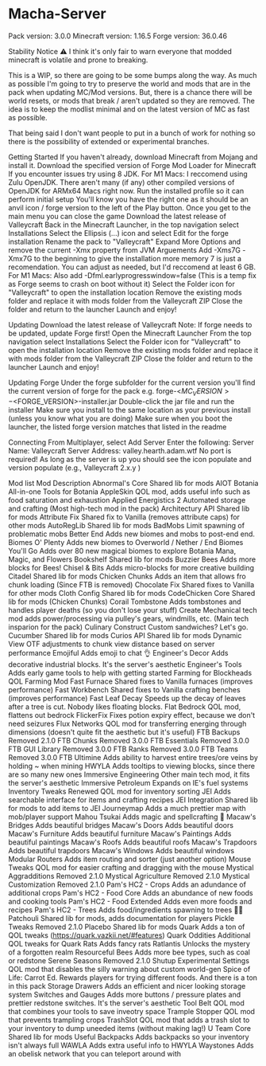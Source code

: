 # Macha-Server

Pack version: 3.0.0
Minecraft version: 1.16.5
Forge version: 36.0.46

   

Stability Notice ⚠️
I think it's only fair to warn everyone that modded minecraft is volatile and prone to breaking.

This is a WIP, so there are going to be some bumps along the way. As much as possible I'm going to try to preserve the world and mods that are in the pack when updating MC/Mod versions. But, there is a chance there will be world resets, or mods that break / aren't updated so they are removed. The idea is to keep the modlist minimal and on the latest version of MC as fast as possible.

That being said I don't want people to put in a bunch of work for nothing so there is the possibility of extended or experimental branches.

   

Getting Started
If you haven't already, download Minecraft from Mojang and install it.
Download the specified version of Forge Mod Loader for Minecraft
If you encounter issues try using 8 JDK.
For M1 Macs: I reccomend using Zulu OpenJDK. There aren't many (if any) other compiled versions of OpenJDK for ARMx64 Macs right now.
Run the installed profile so it can perform initial setup
You'll know you have the right one as it should be an anvil icon / forge version to the left of the Play button.
Once you get to the main menu you can close the game
Download the latest release of Valleycraft
Back in the Minecraft Launcher, in the top navigation select Installations
Select the Ellipsis (...) icon and select Edit for the forge installation
Rename the pack to "Valleycraft"
Expand More Options and remove the current -Xmx property from JVM Arguements
Add -Xms7G -Xmx7G to the beginning to give the installation more memory
7 is just a recomendation. You can adjust as needed, but I'd reccomend at least 6 GB.
For M1 Macs: Also add -Dfml.earlyprogresswindow=false (This is a temp fix as Forge seems to crash on boot without it)
Select the Folder icon for "Valleycraft" to open the installation location
Remove the existing mods folder and replace it with mods folder from the Valleycraft ZIP
Close the folder and return to the launcher
Launch and enjoy!
   

Updating
Download the latest release of Valleycraft
Note: If forge needs to be updated, update Forge first!
Open the Minecraft Launcher
From the top navigation select Installations
Select the Folder icon for "Valleycraft" to open the installation location
Remove the existing mods folder and replace it with mods folder from the Valleycraft ZIP
Close the folder and return to the launcher
Launch and enjoy!
   

Updating Forge
Under the forge subfolder for the current version you'll find the current version of forge for the pack
e.g. forge-<$MC_VERSION>-<$FORGE_VERSION>-installer.jar
Double-click the jar file and run the installer
Make sure you install to the same location as your previous install (unless you know what you are doing)
Make sure when you boot the launcher, the listed forge version matches that listed in the readme
   

Connecting
From Multiplayer, select Add Server
Enter the following:
Server Name: Valleycraft
Server Address: valley.hearth.adam.wtf
No port is required!
As long as the server is up you should see the icon populate and version populate (e.g., Valleycraft 2.x.y )
   

Mod list
Mod	Description
Abnormal's Core	Shared lib for mods
AIOT Botania	All-in-one Tools for Botania
AppleSkin	QOL mod, adds useful info such as food saturation and exhaustion
Applied Energistics 2	Automated storage and crafting (Most high-tech mod in the pack)
Architectury API	Shared lib for mods
Attribute Fix	Shared fix to Vanilla (removes attribute caps) for other mods
AutoRegLib	Shared lib for mods
BadMobs	Limit spawning of problematic mobs
Better End	Adds new biomes and mobs to post-end end.
Biomes O' Plenty	Adds new biomes to Overworld / Nether / End
Biomes You'll Go	Adds over 80 new magical biomes to explore
Botania	Mana, Magic, and Flowers
Bookshelf	Shared lib for mods
Buzzier Bees	Adds more blocks for Bees!
Chisel & Bits	Adds micro-blocks for more creative building
Citadel	Shared lib for mods
Chicken Chunks	Adds an item that allows fro chunk loading (Since FTB is removed)
Chocolate Fix	Shared fixes to Vanilla for other mods
Cloth Config	Shared lib for mods
CodeChicken Core	Shared lib for mods (Chicken Chunks)
Corail Tombstone	Adds tombstones and handles player deaths (so you don't lose your stuff)
Create	Mechanical tech mod adds power/processing via pulley's gears, windmills, etc. (Main tech insparion for the pack)
Culinary Construct	Custom sandwiches? Let's go.
Cucumber	Shared lib for mods
Curios API	Shared lib for mods
Dynamic View	OTF adjustments to chunk view distance based on server performance
Emojiful	Adds emoji to chat 👌
Engineer's Decor	Adds decorative industrial blocks. It's the server's aesthetic
Engineer's Tools	Adds early game tools to help with getting started
Farming for Blockheads	QOL Farming Mod
Fast Furnace	Shared fixes to Vanilla furnaces (improves performance)
Fast Workbench	Shared fixes to Vanilla crafting benches (improves performance)
Fast Leaf Decay	Speeds up the decay of leaves after a tree is cut. Nobody likes floating blocks.
Flat Bedrock	QOL mod, flattens out bedrock
FlickerFix	Fixes potion expiry effect, because we don't need seizures
Flux Networks	QOL mod for transferring energing through dimensions (doesn't quite fit the aesthetic but it's useful)
FTB Backups	Removed 2.1.0
FTB Chunks	Removed 3.0.0
FTB Essentials	Removed 3.0.0
FTB GUI Library	Removed 3.0.0
FTB Ranks	Removed 3.0.0
FTB Teams	Removed 3.0.0
FTB Ultimine	Adds ability to harvest entire trees/ore veins by holding ~ when mining
HWYLA	Adds tooltips to viewing blocks, since there are so many new ones
Immersive Engineering	Other main tech mod, it fits the server's aesthetic
Immersive Petroleum	Expands on IE's fuel systems
Inventory Tweaks Renewed	QOL mod for inventory sorting
JEI	Adds searchable interface for items and crafting recipes
JEI Integration	Shared lib for mods to add items to JEI
Journeymap	Adds a much prettier map with mob/player support
Mahou Tsukai	Adds magic and spellcrafting 👀
Macaw's Bridges	Adds beautiful bridges
Macaw's Doors	Adds beautiful doors
Macaw's Furniture	Adds beautiful furniture
Macaw's Paintings	Adds beautiful paintings
Macaw's Roofs	Adds beautiful roofs
Macaw's Trapdoors	Adds beautiful trapdoors
Macaw's Windows	Adds beautiful windows
Modular Routers	Adds item routing and sorter (just another option)
Mouse Tweaks	QOL mod for easier crafting and dragging with the mouse
Mystical Aggradditions	Removed 2.1.0
Mystical Agriculture	Removed 2.1.0
Mystical Customization	Removed 2.1.0
Pam's HC2 - Crops	Adds an adundance of additional crops
Pam's HC2 - Food Core	Adds an abundance of new foods and cooking tools
Pam's HC2 - Food Extended	Adds even more foods and recipes
Pam's HC2 - Trees	Adds food/ingredients spawning to trees 🥑🍞
Patchouli	Shared lib for mods, adds documentation for players
Pickle Tweaks	Removed 2.1.0
Placebo	Shared lib for mods
Quark	Adds a ton of QOL tweaks (https://quark.vazkii.net/#features)
Quark Oddities	Additional QOL tweaks for Quark
Rats	Adds fancy rats
Ratlantis	Unlocks the mystery of a forgotten realm
Resourceful Bees	Adds more bee types, such as coal or redstone
Serene Seasons	Removed 2.1.0
Shutup Experimental Settings	QOL mod that disables the silly warning about custom world-gen
Spice of Life: Carrot Ed.	Rewards players for trying different foods. And there is a ton in this pack
Storage Drawers	Adds an efficient and nicer looking storage system
Switches and Gauges	Adds more buttons / pressure plates and prettier redstone switches. It's the server's aesthetic
Tool Belt	QOL mod that combines your tools to save inveotry space
Trample Stopper	QOL mod that prevents trampling crops
TrashSlot	QOL mod that adds a trash slot to your inventory to dump uneeded items (without making lag!)
U Team Core	Shared lib for mods
Useful Backpacks	Adds backpacks so your inventory isn't always full
WAWLA	Adds extra useful info to HWYLA
Waystones	Adds an obelisk network that you can teleport around with
